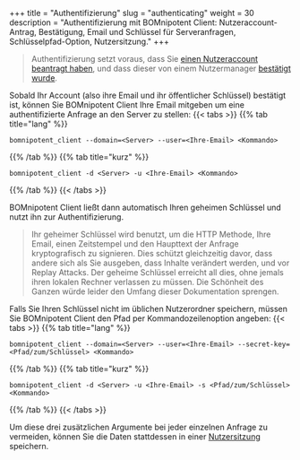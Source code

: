 +++
title = "Authentifizierung"
slug = "authenticating"
weight = 30
description = "Authentifizierung mit BOMnipotent Client: Nutzeraccount-Antrag, Bestätigung, Email und Schlüssel für Serveranfragen, Schlüsselpfad-Option, Nutzersitzung."
+++

> Authentifizierung setzt voraus, dass Sie [einen Nutzeraccount beantragt haben](/de/client/basics/account-creation/), und dass dieser von einem Nutzermanager [bestätigt wurde](/de/client/manager/access-management/user-management/).

Sobald Ihr Account (also ihre Email und ihr öffentlicher Schlüssel) bestätigt ist, können Sie BOMnipotent Client Ihre Email mitgeben um eine authentifizierte Anfrage an den Server zu stellen:
{{< tabs >}}
{{% tab title="lang" %}}
```
bomnipotent_client --domain=<Server> --user=<Ihre-Email> <Kommando>
```
{{% /tab %}}
{{% tab title="kurz" %}}
```
bomnipotent_client -d <Server> -u <Ihre-Email> <Kommando>
```
{{% /tab %}}
{{< /tabs >}}

BOMnipotent Client ließt dann automatisch Ihren geheimen Schlüssel und nutzt ihn zur Authentifizierung.

> Ihr geheimer Schlüssel wird benutzt, um die HTTP Methode, Ihre Email, einen Zeitstempel und den Haupttext der Anfrage kryptografisch zu signieren. Dies schützt gleichzeitig davor, dass andere sich als Sie ausgeben, dass Inhalte verändert werden, und vor Replay Attacks. Der geheime Schlüssel erreicht all dies, ohne jemals ihren lokalen Rechner verlassen zu müssen. Die Schönheit des Ganzen würde leider den Umfang dieser Dokumentation sprengen.

Falls Sie Ihren Schlüssel nicht im üblichen Nutzerordner speichern, müssen Sie BOMnipotent Client den Pfad per Kommandozeilenoption angeben:
{{< tabs >}}
{{% tab title="lang" %}}
```
bomnipotent_client --domain=<Server> --user=<Ihre-Email> --secret-key=<Pfad/zum/Schlüssel> <Kommando>
```
{{% /tab %}}
{{% tab title="kurz" %}}
```
bomnipotent_client -d <Server> -u <Ihre-Email> -s <Pfad/zum/Schlüssel> <Kommando>
```
{{% /tab %}}
{{< /tabs >}}

Um diese drei zusätzlichen Argumente bei jeder einzelnen Anfrage zu vermeiden, können Sie die Daten stattdessen in einer [Nutzersitzung](/de/client/basics/user-session/) speichern.
